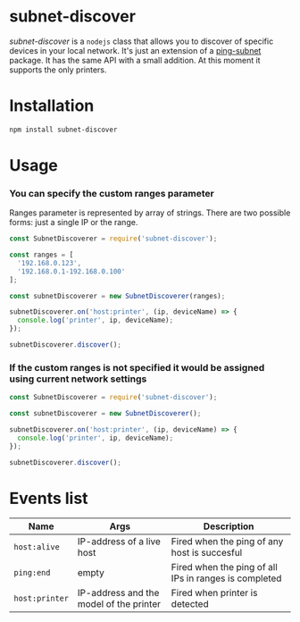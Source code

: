 # subnet-discover

*subnet-discover* is a `nodejs` class that allows you to discover of specific devices in your local network. It's just an extension of a [ping-subnet](https://www.npmjs.com/package/ping-subnet) package. It has the same API with a small addition. At this moment it supports the only printers.

# Installation

```sh
npm install subnet-discover
```

# Usage

### You can specify the custom ranges parameter

Ranges parameter is represented by array of strings. There are two possible forms: just a single IP or the range.

```javascript
const SubnetDiscoverer = require('subnet-discover');

const ranges = [
  '192.168.0.123',
  '192.168.0.1-192.168.0.100'
];

const subnetDiscoverer = new SubnetDiscoverer(ranges);

subnetDiscoverer.on('host:printer', (ip, deviceName) => {
  console.log('printer', ip, deviceName);
});

subnetDiscoverer.discover();
```

### If the custom ranges is not specified it would be assigned using current network settings

```javascript
const SubnetDiscoverer = require('subnet-discover');

const subnetDiscoverer = new SubnetDiscoverer();

subnetDiscoverer.on('host:printer', (ip, deviceName) => {
  console.log('printer', ip, deviceName);
});

subnetDiscoverer.discover();
```

# Events list

| Name       | Args     | Description |
|------------|----------|-------------|
|`host:alive`| IP-address of a live host | Fired when the ping of any host is succesful |
|`ping:end`  | empty    | Fired when the ping of all IPs in ranges is completed |
|`host:printer`| IP-address and the model of the printer | Fired when printer is detected |
